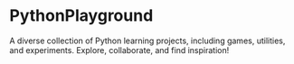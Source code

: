 # PythonPlayground
A diverse collection of Python learning projects, including games, utilities, and experiments. Explore, collaborate, and find inspiration!
